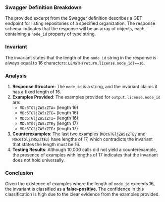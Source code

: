 ### Swagger Definition Breakdown
The provided excerpt from the Swagger definition describes a GET endpoint for listing repositories of a specified organization. The response schema indicates that the response will be an array of objects, each containing a `node_id` property of type string.

### Invariant
The invariant states that the length of the `node_id` string in the response is always equal to 16 characters: `LENGTH(return.license.node_id)==16`. 

### Analysis
1. **Response Structure**: The `node_id` is a string, and the invariant claims it has a fixed length of 16. 
2. **Examples Provided**: The examples provided for `output.license.node_id` are:
   - `MDc6TGljZW5zZTA=` (length 16)
   - `MDc6TGljZW5zZTE=` (length 16)
   - `MDc6TGljZW5zZTI=` (length 16)
   - `MDc6TGljZW5zZTEy` (length 17)
   - `MDc6TGljZW5zZTEz` (length 17)
3. **Counterexamples**: The last two examples (`MDc6TGljZW5zZTEy` and `MDc6TGljZW5zZTEz`) have lengths of 17, which contradicts the invariant that states the length must be 16. 
4. **Testing Results**: Although 10,000 calls did not yield a counterexample, the presence of examples with lengths of 17 indicates that the invariant does not hold universally. 

### Conclusion
Given the existence of examples where the length of `node_id` exceeds 16, the invariant is classified as a **false-positive**. The confidence in this classification is high due to the clear evidence from the examples provided.
